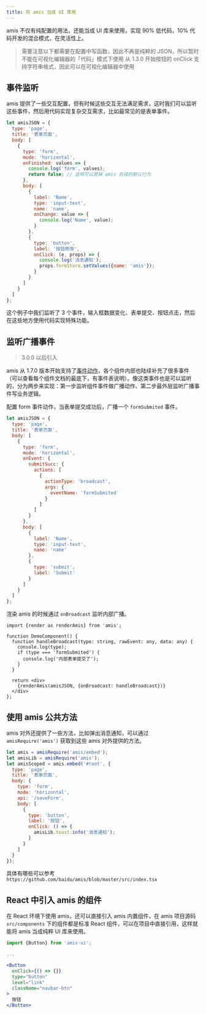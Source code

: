 ```yaml
---
title: 将 amis 当成 UI 库用
---
```


amis 不仅有纯配置的用法，还能当成 UI 库来使用，实现 90% 低代码，10% 代码开发的混合模式，在灵活性上。

> 需要注意以下都需要在配置中写函数，因此不再是纯粹的 JSON，所以暂时不能在可视化编辑器的「代码」模式下使用
> 从 1.3.0 开始按钮的 onClick 支持字符串格式，因此可以在可视化编辑器中使用

## 事件监听

amis 提供了一些交互配置，但有时候这些交互无法满足需求，这时我们可以监听这些事件，然后用代码实现复杂交互需求，比如最常见的是表单事件。

```javascript
let amisJSON = {
  type: 'page',
  title: '表单页面',
  body: [
    {
      type: 'form',
      mode: 'horizontal',
      onFinished: values => {
        console.log('form', values);
        return false; // 这样可以禁掉 amis 后续的默认行为
      },
      body: [
        {
          label: 'Name',
          type: 'input-text',
          name: 'name',
          onChange: value => {
            console.log('Name', value);
          }
        },
        {
          type: 'button',
          label: '按钮修改',
          onClick: (e, props) => {
            console.log('消息通知');
            props.formStore.setValues({name: 'amis'});
          }
        }
      ]
    }
  ]
};
```

这个例子中我们监听了 3 个事件，输入框数据变化、表单提交、按钮点击，然后在这些地方使用代码实现特殊功能。

## 监听广播事件

> 3.0.0 以后引入

amis 从 1.7.0 版本开始支持了[事件动作](../concepts/event-action)，各个组件内部也陆续补充了很多事件（可以查看每个组件文档的最底下，有事件表说明）。像这类事件也是可以监听的，分为两步来实现：第一步监听组件事件做广播动作、第二步最外层监听广播事件写业务逻辑。

配置 form 事件动作，当表单提交成功后，广播一个 `formSubmited` 事件。

```js
let amisJSON = {
  type: 'page',
  title: '表单页面',
  body: [
    {
      type: 'form',
      mode: 'horizontal',
      onEvent: {
        submitSucc: {
          actions: [
            {
              actionType: 'broadcast',
              args: {
                eventName: 'formSubmited'
              }
            }
          ]
        }
      },
      body: [
        {
          label: 'Name',
          type: 'input-text',
          name: 'name'
        },
        {
          type: 'submit',
          label: 'Submit'
        }
      ]
    }
  ]
};
```

渲染 amis 的时候通过 `onBroadcast` 监听内部广播。

```tsx
import {render as renderAmis} from 'amis';

function DemoComponent() {
  function handleBroadcast(type: string, rawEvent: any, data: any) {
    console.log(type);
    if (type === 'formSubmited') {
      console.log('内部表单提交了');
    }
  }

  return <div>
    {renderAmis(amisJSON, {onBroadcast: handleBroadcast})}
  </div>
};
```

## 使用 amis 公共方法

amis 对外还提供了一些方法，比如弹出消息通知，可以通过 `amisRequire('amis')` 获取到这些 amis 对外提供的方法。

```javascript
let amis = amisRequire('amis/embed');
let amisLib = amisRequire('amis');
let amisScoped = amis.embed('#root', {
  type: 'page',
  title: '表单页面',
  body: {
    type: 'form',
    mode: 'horizontal',
    api: '/saveForm',
    body: [
      {
        type: 'button',
        label: '按钮',
        onClick: () => {
          amisLib.toast.info('消息通知');
        }
      }
    ]
  }
});
```

具体有哪些可以参考 `https://github.com/baidu/amis/blob/master/src/index.tsx`

## React 中引入 amis 的组件

在 React 环境下使用 amis，还可以直接引入 amis 内置组件，在 amis 项目源码 `src/components` 下的组件都是标准 React 组件，可以在项目中直接引用，这样就能将 amis 当成纯粹 UI 库来使用。

```jsx
import {Button} from 'amis-ui';

...

<Button
  onClick={() => {}}
  type="button"
  level="link"
  className="navbar-btn"
>
  按钮
</Button>
```
